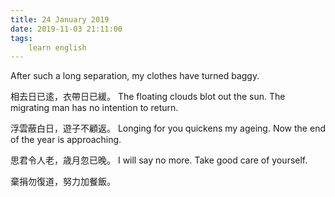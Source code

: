 ```yaml
---
title: 24 January 2019
date: 2019-11-03 21:11:00
tags:
    learn english
---
```

After such a long separation, my clothes
have turned baggy.

相去日已逺，衣帶日已緩。
The floating clouds blot out the sun. The migrating
man has no intention to return. 

浮雲蔽白日，遊子不顧返。
Longing for you quickens my ageing. Now the
end of the year is approaching. 

思君令人老，歳月忽已晚。
I will say no more. Take good care of
yourself. 

棄捐勿復道，努力加餐飯。
